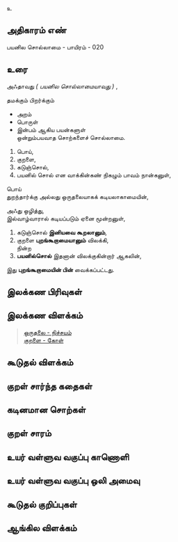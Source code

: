உ


## அதிகாரம் எண்

பயனில சொல்லாமை - பாயிரம் - 020

## உரை

அஃதாவது _( பயனில சொல்லாமையாவது )_ ,  

தமக்கும் பிறர்க்கும்  

* அறம்  
* பொருள்  
* இன்பம் ஆகிய பயன்களுள்  
ஒன்றும்பயவாத சொற்களைச் சொல்லாமை.  

1. பொய்,  
2. குறளை,  
3. கடுஞ்சொல்,  
4. பயனில் சொல் என வாக்கின்கண் நிகழும் பாவம் நான்கனுள்,  

பொய்  
துறந்தார்க்கு அல்லது ஒருதலையாகக் கடியலாகாமையின்,  

அஃது ஒழித்து,  
இல்வாழ்வாரால் கடியப்படும் ஏனை மூன்றனுள்,  

1. கடுஞ்சொல் **இனியவை கூறலானும்**,  
2. குறளை **புறங்கூறாமையானும்** விலக்கி,  
நின்ற  
3. **பயனில்சொல்** இதனான் விலக்குகின்றார் ஆகலின்,  

இது **புறங்கூறாமையின் பின்** வைக்கப்பட்டது.

## இலக்கண பிரிவுகள் 


## இலக்கண விளக்கம்

>[ஒருதலை - நிச்சயம்](http://www.tamilvu.org/library/l0O00/html/l0O00p30.htm)  
>[குறளை - கோள்](https://agarathi.com/word/%E0%AE%95%E0%AF%81%E0%AE%B1%E0%AE%B3%E0%AF%88)

## கூடுதல் விளக்கம்


## குறள் சார்ந்த கதைகள் 


## கடினமான சொற்கள்


## குறள் சாரம் 


## உயர் வள்ளுவ வகுப்பு காணொளி


## உயர் வள்ளுவ வகுப்பு ஒலி அமைவு 


## கூடுதல் குறிப்புகள்


## ஆங்கில விளக்கம்

